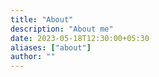 ```yaml
---
title: "About"
description: "About me"
date: 2023-05-18T12:30:00+05:30
aliases: ["about"]
author: ""
---
```


